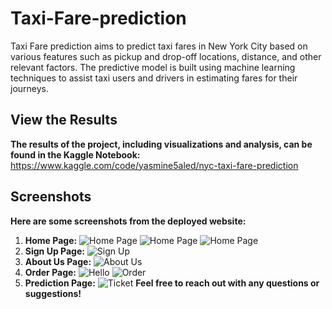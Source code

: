 # Taxi-Fare-prediction
 Taxi Fare prediction aims to predict taxi fares in New York City based on various features such as pickup and drop-off locations, distance, and other relevant factors. The predictive model is built using machine learning techniques to assist taxi users and drivers in estimating fares for their journeys.
## View the Results
**The results of the project, including visualizations and analysis, can be found in the Kaggle Notebook:**
https://www.kaggle.com/code/yasmine5aled/nyc-taxi-fare-prediction 
## Screenshots
**Here are some screenshots from the deployed website:**
1. **Home Page:**
![Home Page](https://github.com/Yasmine-Khaled/Taxi-Fare-prediction/assets/89998528/7af59936-58a0-4168-b680-c1e06226a509)
![Home Page](https://github.com/Yasmine-Khaled/Taxi-Fare-prediction/assets/89998528/c2dfc8b9-0fd1-4aa2-9317-87a6fe870349)
![Home Page](https://github.com/Yasmine-Khaled/Taxi-Fare-prediction/assets/89998528/a5f4277a-ed03-4445-9d4d-6253ee86791c)
3. **Sign Up Page:**
![Sign Up](https://github.com/Yasmine-Khaled/Taxi-Fare-prediction/assets/89998528/db86bc82-6e6a-441e-9496-a8f6ab0eea78)
5. **About Us Page:**
![About Us](https://github.com/Yasmine-Khaled/Taxi-Fare-prediction/assets/89998528/1b653ea6-9138-46e8-89b0-639397c5b01c)
7. **Order Page:**
![Hello](https://github.com/Yasmine-Khaled/Taxi-Fare-prediction/assets/89998528/7962d104-df19-4fef-aec2-4adafe15ffd5)
![Order](https://github.com/Yasmine-Khaled/Taxi-Fare-prediction/assets/89998528/345ad5ac-a35d-45c4-8a48-97a52b4bd486)
9. **Prediction Page:**
![Ticket](https://github.com/Yasmine-Khaled/Taxi-Fare-prediction/assets/89998528/0a8f014a-ca59-42a3-9377-e34b9a399929)
**Feel free to reach out with any questions or suggestions!**
